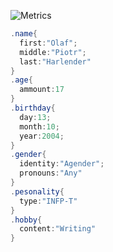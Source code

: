 ![Metrics](https://metrics.lecoq.io/OlavWolfiken?template=classic&config.timezone=Europe%2FWarsaw)

```c#
.name{
  first:"Olaf";
  middle:"Piotr";
  last:"Harlender"
}
.age{
  ammount:17
}
.birthday{
  day:13;
  month:10;
  year:2004;
}
.gender{
  identity:"Agender";
  pronouns:"Any"
}
.pesonality{
  type:"INFP-T"
}
.hobby{
  content:"Writing"
}
```
